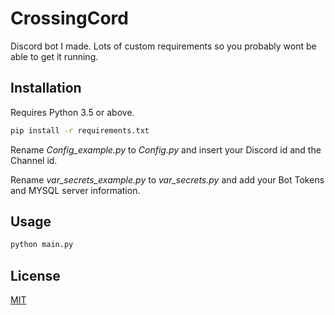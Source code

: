 # CrossingCord

Discord bot I made.  Lots of custom requirements so you probably wont be able to get it running.

## Installation

Requires Python 3.5 or above.

```bash
pip install -r requirements.txt
```

Rename _Config_example.py_ to _Config.py_ and insert your Discord id and the Channel id.

Rename _var_secrets_example.py_ to _var_secrets.py_ and add your Bot Tokens and MYSQL server information.

## Usage

```bash
python main.py
```

## License
[MIT](https://choosealicense.com/licenses/mit/)